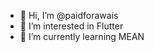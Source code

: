 - 👋 Hi, I’m @paidforawais
- 👀 I’m interested in Flutter 
- 🌱 I’m currently learning MEAN

<!---
paidforawais/paidforawais is a ✨ special ✨ repository because its `README.md` (this file) appears on your GitHub profile.
You can click the Preview link to take a look at your changes.
--->
